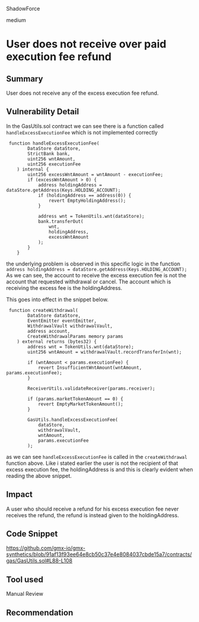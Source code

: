 ShadowForce

medium

# User does not receive over paid execution fee refund

## Summary
User does not receive any of the excess execution fee refund.
## Vulnerability Detail
In the GasUtils.sol contract we can see there is a function called `handleExcessExecutionFee` which is not implemented correctly
```solidity
 function handleExcessExecutionFee(
        DataStore dataStore,
        StrictBank bank,
        uint256 wntAmount,
        uint256 executionFee
    ) internal {
        uint256 excessWntAmount = wntAmount - executionFee;
        if (excessWntAmount > 0) {
            address holdingAddress = dataStore.getAddress(Keys.HOLDING_ACCOUNT);
            if (holdingAddress == address(0)) {
                revert EmptyHoldingAddress();
            }

            address wnt = TokenUtils.wnt(dataStore);
            bank.transferOut(
                wnt,
                holdingAddress,
                excessWntAmount
            );
        }
    }
```
the underlying problem is observed in this specific logic in the function
`address holdingAddress = dataStore.getAddress(Keys.HOLDING_ACCOUNT);`
As we can see, the account to receive the excess execution fee is not the account that requested withdrawal or cancel. The account which is receiving the excess fee is the holdingAddress.

This goes into effect in the snippet below.
```solidity
 function createWithdrawal(
        DataStore dataStore,
        EventEmitter eventEmitter,
        WithdrawalVault withdrawalVault,
        address account,
        CreateWithdrawalParams memory params
    ) external returns (bytes32) {
        address wnt = TokenUtils.wnt(dataStore);
        uint256 wntAmount = withdrawalVault.recordTransferIn(wnt);

        if (wntAmount < params.executionFee) {
            revert InsufficientWntAmount(wntAmount, params.executionFee);
        }

        ReceiverUtils.validateReceiver(params.receiver);

        if (params.marketTokenAmount == 0) {
            revert EmptyMarketTokenAmount();
        }

        GasUtils.handleExcessExecutionFee(
            dataStore,
            withdrawalVault,
            wntAmount,
            params.executionFee
        );
```
as we can see `handleExcessExecutionFee`  is called in the `createWithdrawal` function above. Like i stated earlier the user is not the recipient of that excess execution fee, the holdingAddress is and this is clearly evident when reading the above snippet.
## Impact
A user who should receive a refund for his excess execution fee never receives the refund, the refund is instead given to the holdingAddress. 
## Code Snippet
https://github.com/gmx-io/gmx-synthetics/blob/91af13f93ee64e8cb50c37e4e8084037cbde15a7/contracts/gas/GasUtils.sol#L88-L108
## Tool used

Manual Review

## Recommendation
